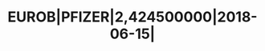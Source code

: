 ---
layout: asset
title: EUROB|PFIZER|2,424500000|2018-06-15|                        
isin: US717081DF76
---